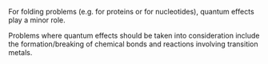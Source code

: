 For folding problems (e.g. for proteins or for nucleotides), quantum effects play a minor role. 

Problems where quantum effects should be taken into consideration include the formation/breaking of chemical bonds and reactions involving transition metals. 

